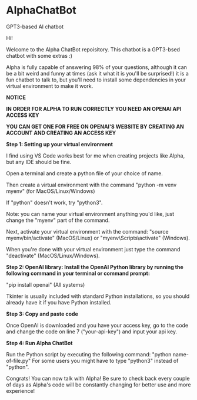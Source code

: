 # AlphaChatBot
GPT3-based AI chatbot

Hi!

Welcome to the Alpha ChatBot repoisitory. This chatbot is a GPT3-bsed chatbot with some extras :)

Alpha is fully capable of answering 98% of your questions, although it can be a bit weird and funny at times (ask it what it is you'll be surprised!)
it is a fun chatbot to talk to, but you'll need to install some dependencies in your virtual environment to make it work.



**NOTICE**

**IN ORDER FOR ALPHA TO RUN CORRECTLY YOU NEED AN OPENAI API ACCESS KEY**

**YOU CAN GET ONE FOR FREE ON OPENAI'S WEBSITE BY CREATING AN ACCOUNT AND CREATING AN ACCESS KEY**



**Step 1: Setting up your virtual environment**

I find using VS Code works best for me when creating projects like Alpha, but any IDE should be fine. 

Open a terminal and create a python file of your choice of name.

Then create a virtual environment with the command "python -m venv myenv" (for MacOS/Linux/Windows)

If "python" doesn't work, try "python3".

Note: you can name your virtual environment anything you'd like, just change the "myenv" part of the command.

Next, activate your virtual environment with the command: "source myenv/bin/activate" (MacOS/Linux) or "myenv\Scripts\activate" (Windows).

When you're done with your virtual environment just type the command "deactivate" (MacOS/Linux/Windows).

**Step 2: OpenAI library: Install the OpenAI Python library by running the following command in your terminal or command prompt:**

"pip install openai"  (All systems)

Tkinter is usually included with standard Python installations, so you should already have it if you have Python installed.

**Step 3: Copy and paste code**

Once OpenAI is downloaded and you have your access key, go to the code and change the code on line 7 ("your-api-key") 
and input your api key.

**Step 4: Run Alpha ChatBot**

Run the Python script by executing the following command: "python name-of-file.py" 
For some users you might have to type "python3" instead of "python".


Congrats! You can now talk with Alpha! 
Be sure to check back every couple of days as Alpha's code will be constantly changing for better use and more experience!


